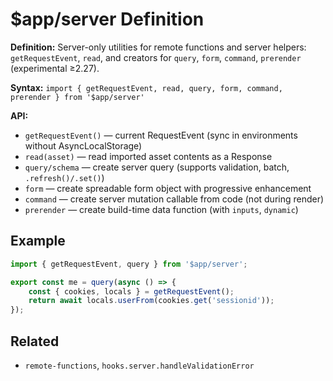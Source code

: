 # $app/server Definition

**Definition:** Server-only utilities for remote functions and server
helpers: `getRequestEvent`, `read`, and creators for `query`, `form`,
`command`, `prerender` (experimental ≥2.27).

**Syntax:**
`import { getRequestEvent, read, query, form, command, prerender } from '$app/server'`

**API:**

- `getRequestEvent()` — current RequestEvent (sync in environments
  without AsyncLocalStorage)
- `read(asset)` — read imported asset contents as a Response
- `query/schema` — create server query (supports validation, batch,
  `.refresh()/.set()`)
- `form` — create spreadable form object with progressive enhancement
- `command` — create server mutation callable from code (not during
  render)
- `prerender` — create build-time data function (with `inputs`,
  `dynamic`)

## Example

```ts
import { getRequestEvent, query } from '$app/server';

export const me = query(async () => {
	const { cookies, locals } = getRequestEvent();
	return await locals.userFrom(cookies.get('sessionid'));
});
```

## Related

- `remote-functions`, `hooks.server.handleValidationError`
